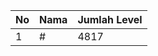 | No | Nama            | Jumlah Level |
|----|-----------------|--------------|
| 1  | #    |    4817        |

